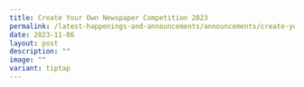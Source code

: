 ```yaml
---
title: Create Your Own Newspaper Competition 2023
permalink: /latest-happenings-and-announcements/announcements/create-your-own-newspaper-2023/
date: 2023-11-06
layout: post
description: ""
image: ""
variant: tiptap
---
```

